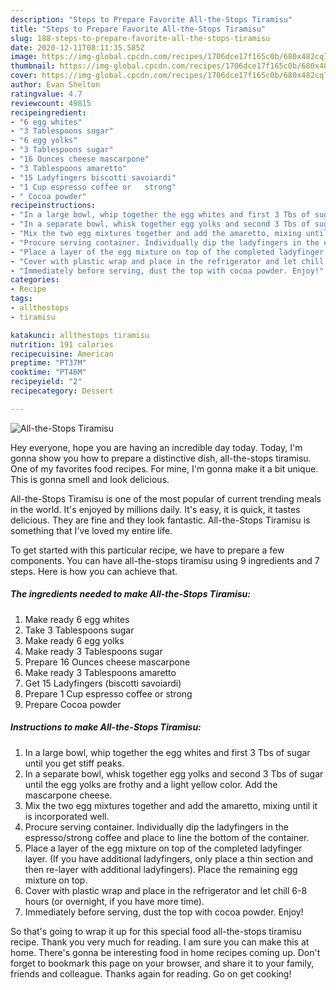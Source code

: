 ```yaml
---
description: "Steps to Prepare Favorite All-the-Stops Tiramisu"
title: "Steps to Prepare Favorite All-the-Stops Tiramisu"
slug: 188-steps-to-prepare-favorite-all-the-stops-tiramisu
date: 2020-12-11T08:11:35.585Z
image: https://img-global.cpcdn.com/recipes/1706dce17f165c0b/680x482cq70/all-the-stops-tiramisu-recipe-main-photo.jpg
thumbnail: https://img-global.cpcdn.com/recipes/1706dce17f165c0b/680x482cq70/all-the-stops-tiramisu-recipe-main-photo.jpg
cover: https://img-global.cpcdn.com/recipes/1706dce17f165c0b/680x482cq70/all-the-stops-tiramisu-recipe-main-photo.jpg
author: Evan Shelton
ratingvalue: 4.7
reviewcount: 49815
recipeingredient:
- "6 egg whites"
- "3 Tablespoons sugar"
- "6 egg yolks"
- "3 Tablespoons sugar"
- "16 Ounces cheese mascarpone"
- "3 Tablespoons amaretto"
- "15 Ladyfingers biscotti savoiardi"
- "1 Cup espresso coffee or   strong"
- " Cocoa powder"
recipeinstructions:
- "In a large bowl, whip together the egg whites and first 3 Tbs of sugar until you get stiff peaks."
- "In a separate bowl, whisk together egg yolks and second 3 Tbs of sugar until the egg yolks are frothy and a light yellow color. Add the mascarpone cheese."
- "Mix the two egg mixtures together and add the amaretto, mixing until it is incorporated well."
- "Procure serving container. Individually dip the ladyfingers in the espresso/strong coffee and place to line the bottom of the container."
- "Place a layer of the egg mixture on top of the completed ladyfinger layer. (If you have additional ladyfingers, only place a thin section and then re-layer with additional ladyfingers). Place the remaining egg mixture on top."
- "Cover with plastic wrap and place in the refrigerator and let chill 6-8 hours (or overnight, if you have more time)."
- "Immediately before serving, dust the top with cocoa powder. Enjoy!"
categories:
- Recipe
tags:
- allthestops
- tiramisu

katakunci: allthestops tiramisu 
nutrition: 191 calories
recipecuisine: American
preptime: "PT37M"
cooktime: "PT46M"
recipeyield: "2"
recipecategory: Dessert

---
```



![All-the-Stops Tiramisu](https://img-global.cpcdn.com/recipes/1706dce17f165c0b/680x482cq70/all-the-stops-tiramisu-recipe-main-photo.jpg)

Hey everyone, hope you are having an incredible day today. Today, I'm gonna show you how to prepare a distinctive dish, all-the-stops tiramisu. One of my favorites food recipes. For mine, I'm gonna make it a bit unique. This is gonna smell and look delicious.



All-the-Stops Tiramisu is one of the most popular of current trending meals in the world. It's enjoyed by millions daily. It's easy, it is quick, it tastes delicious. They are fine and they look fantastic. All-the-Stops Tiramisu is something that I've loved my entire life.


To get started with this particular recipe, we have to prepare a few components. You can have all-the-stops tiramisu using 9 ingredients and 7 steps. Here is how you can achieve that.

<!--inarticleads1-->

##### The ingredients needed to make All-the-Stops Tiramisu:

1. Make ready 6 egg whites
1. Take 3 Tablespoons sugar
1. Make ready 6 egg yolks
1. Make ready 3 Tablespoons sugar
1. Prepare 16 Ounces cheese mascarpone
1. Make ready 3 Tablespoons amaretto
1. Get 15 Ladyfingers (biscotti savoiardi)
1. Prepare 1 Cup espresso coffee or   strong
1. Prepare  Cocoa powder




<!--inarticleads2-->

##### Instructions to make All-the-Stops Tiramisu:

1. In a large bowl, whip together the egg whites and first 3 Tbs of sugar until you get stiff peaks.
1. In a separate bowl, whisk together egg yolks and second 3 Tbs of sugar until the egg yolks are frothy and a light yellow color. Add the mascarpone cheese.
1. Mix the two egg mixtures together and add the amaretto, mixing until it is incorporated well.
1. Procure serving container. Individually dip the ladyfingers in the espresso/strong coffee and place to line the bottom of the container.
1. Place a layer of the egg mixture on top of the completed ladyfinger layer. (If you have additional ladyfingers, only place a thin section and then re-layer with additional ladyfingers). Place the remaining egg mixture on top.
1. Cover with plastic wrap and place in the refrigerator and let chill 6-8 hours (or overnight, if you have more time).
1. Immediately before serving, dust the top with cocoa powder. Enjoy!




So that's going to wrap it up for this special food all-the-stops tiramisu recipe. Thank you very much for reading. I am sure you can make this at home. There's gonna be interesting food in home recipes coming up. Don't forget to bookmark this page on your browser, and share it to your family, friends and colleague. Thanks again for reading. Go on get cooking!
